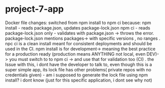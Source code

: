 # project-7-app


Docker file changes:
switched from npm install to npm ci
because:
npm install - reads package.json, updates package-lock.json
npm ci - reads package-lock.json only - validates with package.json -> throws the error.
package-lock.json mentions packages-> with specific versions , no ranges .
npc ci is a clean install meant for consistent deployments and should be used in the CI.
npm install is for development-> meaning the best practice for a production ready (production means ANYTHING not local, even DEV)-> you must switch to to npm ci -> and use that for validation too (CI) .
the Issue with this, i dont have the developer to talk to, even though this is a super simple app, its lock file has other problems( private repos with no credentials given) - am i supposed to generate the lock file using npm install? i dont know (just for this specific application, i dont see why not)